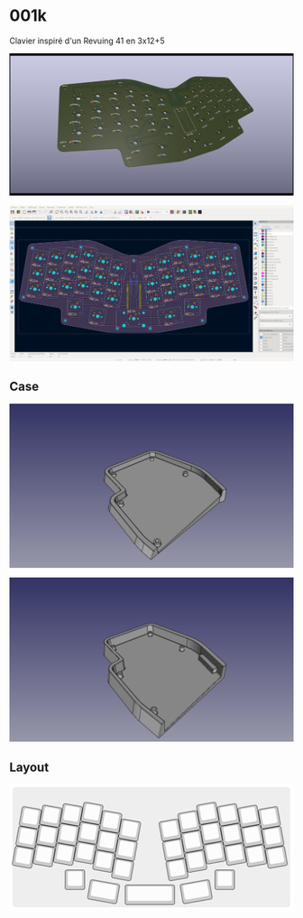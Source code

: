 # 001k

Clavier inspiré d'un Revuing 41 en 3x12+5

![](img/pcb.png)

![](img/kicad.png)

## Case

![](img/case2.0.png)

![](img/case2.1.png)

## Layout

![](img/keyboard-layout.svg)

